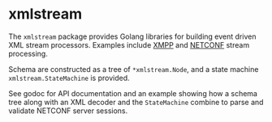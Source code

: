 # xmlstream #

The `xmlstream` package provides Golang libraries for building event
driven XML stream processors. Examples include
[XMPP](https://tools.ietf.org/html/rfc3920) and
[NETCONF](https://tools.ietf.org/html/rfc6241) stream processing.

Schema are constructed as a tree of `*xmlstream.Node`, and a state
machine `xmlstream.StateMachine` is provided.

See godoc for API documentation and an example showing how a
schema tree along with an XML decoder and the `StateMachine` combine
to parse and validate NETCONF server sessions.
